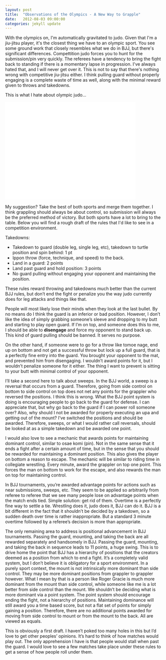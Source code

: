 ```yaml
---
layout: post
title:  "Observations of the Olympics - A New Way to Grapple"
date:   2012-08-03 09:00:00
categories: jekyll update
---
```

With the olympics on, I'm automatically gravitated to judo. Given that I'm a jiu-jitsu player, it's the closest thing we have to an olympic sport. You see some ground work that closely resembles what we do in BJJ, but there's significant differences. Compettition judo forces you to hunt for the submission/pin very quickly. The referees have a tendency to bring the fight back to standing if there is a momentary lapse in progression. I've always hated that, and I will never get over it. This is not to say that there's nothing wrong with competitive jiu-jitsu either. I think pulling guard without properly engaging is a complete waste of time as well, along with the minimal reward given to throws and takedowns.

 This is what I hate about olympic judo...

 <iframe width="420" height="315" src="//www.youtube.com/embed/CanWJ7g-5ME" frameborder="0" allowfullscreen></iframe>

My suggestion? Take the best of both sports and merge them together. I think grappling should always be about control, so submission will always be the preferred method of victory. But both sports have a lot to bring to the table. Below you will find a rough draft of the rules that I'd like to see in a competition environment.

Takedowns:

* Takedown to guard (double leg, single leg, etc), takedown to turtle position and spin behind: 1 pt
* Ippon throw (force, technique, and speed) to the back.
* Land in a guard: 2 points
* Land past guard and hold position: 3 points
* No guard pulling without engaging your opponent and maintaining the position.

These rules reward throwing and takedowns much better than the current BJJ rules, but don’t end the fight or penalize you the way judo currently does for leg attacks and things like that.

People will most likely lose their minds when they look at the last bullet. By no means do I think the guard is an inferior or bad position. However, I don’t like the idea of simply grabbing someone’s sleeve and dropping to my butt and starting to play open guard. If I’m on top, and someone does this to me, I should be able to **disengage** and force my opponent to stand back up. This kind of guard pulling should be banned. It serves no purpose.

On the other hand, if someone were to go for a throw like tomoe nage, end up on bottom and not get a successful throw but lock up a full guard, that is a perfectly fine entry into the guard. You brought your opponent to the mat, and prevented him from disengaging. I wouldn’t award points for it, but I wouldn’t penalize someone for it either. The thing I want to prevent is sitting to your butt with minimal control of your opponent.

I’ll take a second here to talk about sweeps. In the BJJ world, a sweep is a reversal that occurs from a guard. Therefore, going from side control on bottom to side control on top does not net any points for the grappler who reversed the positions. I think this is wrong. What the BJJ point system is doing is encouraging people to go back to the guard for defense. I can appreciate that, but why go back to the guard if I can power roll someone over? Also, why should I not be awarded for properly executing an upa and getting out of the mount? I’ve switched the positions and should be awarded. Therefore, sweeps, or what I would rather call reversals, should be looked at as a simple takedown and be awarded one point.

I would also love to see a mechanic that awards points for maintaining dominant control, similar to osae komi (pin). Not in the same sense that it ends a fight after a certain amount of time, but in the sense that you should be rewarded for maintaining a dominant position. This also gives the player on bottom a reason to escape. The mechanic will be similar to riding time in collegiate wrestling. Every minute, award the grappler on top one point. This forces the man on bottom to work for the escape, and also rewards the man on top for maintaining control.

In BJJ tournaments, you’re awarded advantage points for actions such as near submissions, sweeps, etc. They seem to be applied so arbitrarily from referee to referee that we see many people lose on advantage points when the match ends tied. Simple solution: get rid of them. Overtime is a perfectly fine way to settle a tie. Wrestling does it, judo does it, BJJ can do it. BJJ is a bit different in the fact that it shouldn’t be decided by a takedown, so a sudden death over time is rather inappropriate. But a standard 3 minute overtime followed by a referee’s decision is more than appropriate.

The only remaining area to address is positional advancement in BJJ tournaments. Passing the guard, mounting, and taking the back are all rewarded separately and handsomely in BJJ. Passing the guard, mounting, and taking the back in sequence leads to 11 points, a huge swing. This is to drive home the point that BJJ has a hierarchy of positions that the creators deemed as a position from which to end a fight. It’s a completely valid system, but I don’t believe it is obligatory for a sport environment. In a purely sport context, the mount is not intrinsically more dominant than side control. They may be more dominant positions from grappler to grappler however. What I mean by that is a person like Roger Gracie is much more dominant from the mount than side control, while someone like me is a lot better from side control than the mount. We shouldn’t be deciding what is more dominant via a point system. The point system should encourage ending the fight, not a hierarchy of positions. Maintaining dominance will still award you a time based score, but not a flat set of points for simply gaining a position. Therefore, there are no additional points awarded for moving from side control to mount or from the mount to the back. All are viewed as equals.

This is obviously a first draft. I haven’t poked too many holes in this but I’d love to get other peoples’ opinions. It’s hard to think of how matches would play out. The only apprehension I have is that people would stall when past the guard. I would love to see a few matches take place under these rules to get a sense of how people roll under them.

[youtube-judo]: http://blah.com
